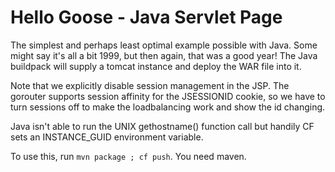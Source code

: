 # Hello Goose - Java Servlet Page

The simplest and perhaps least optimal example possible with Java. Some might say it's all a bit 1999, but then again, that was a good year! The Java buildpack will supply a tomcat instance and deploy the WAR file into it. 

Note that we explicitly disable session management in the JSP. The gorouter supports session affinity for the JSESSIONID cookie, so we have to turn sessions off to make the loadbalancing work and show the id changing. 

Java isn't able to run the UNIX gethostname() function call but handily CF sets an INSTANCE_GUID environment variable.

To use this, run `mvn package ; cf push`. You need maven.
